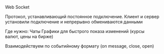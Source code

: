Web Socket

Протокол, устанавливающий постоянное подключение. Клиент и сервер установили подключение и непрерывно обмениваются данными

Где нужно:
  Чаты
	Графики для быстрого показа изменений (курсы валют, цены на бирже)

Взаимодействуем по событийному формату (on message, close, open)
